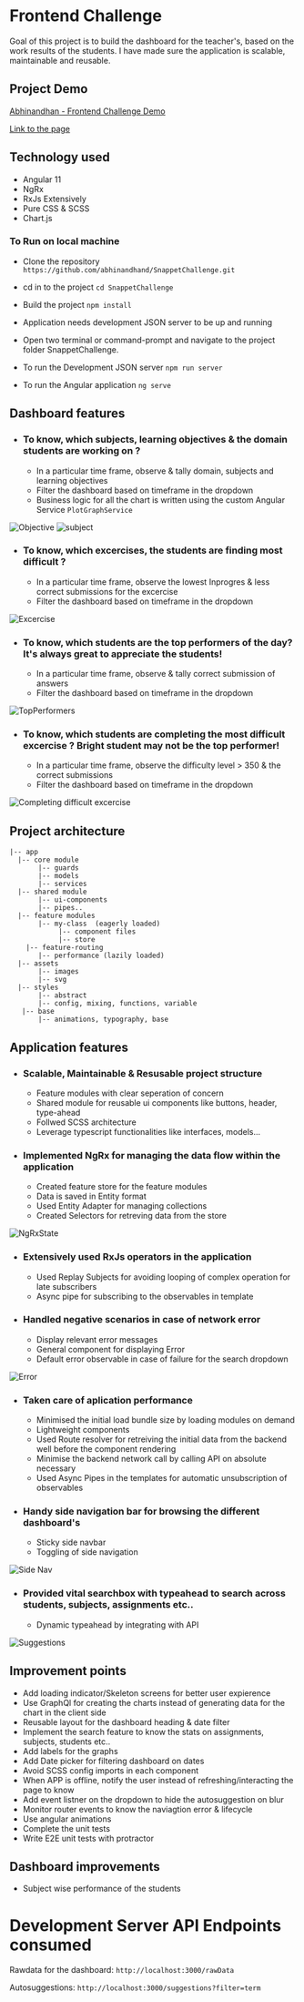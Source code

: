 # Frontend Challenge

Goal of this project is to build the dashboard for the teacher's, based on the work results of the students. I have made sure the application is scalable, maintainable and reusable.

## Project Demo 

[Abhinandhan - Frontend Challenge Demo](https://vimeo.com/536082645)

[Link to the page](https://fe-challenge.netlify.app/)


 ## Technology used
 * Angular 11
 * NgRx
 * RxJs Extensively
 * Pure CSS & SCSS
 * Chart.js


### To Run on local machine


* Clone the repository ```https://github.com/abhinandhand/SnappetChallenge.git```

* cd in to the project ```cd SnappetChallenge```

* Build the project ```npm install```

* Application needs development JSON server to be up and running
* Open two terminal or command-prompt and navigate to the project folder SnappetChallenge. 

* To run the Development JSON server ```npm run server```

* To run the Angular application ```ng serve```

## Dashboard features

* ### To know, which subjects, learning objectives & the domain students are working on ?
  * In a particular time frame, observe & tally domain, subjects and learning objectives
  * Filter the dashboard based on timeframe in the dropdown 
  * Business logic for all the chart is written using the custom Angular Service ```PlotGraphService```
  
 ![Objective](https://i.ibb.co/pw4ym9g/1-objective.png)
 ![subject]( https://i.ibb.co/cFFSj4b/2-subjectd.png)
 
 * ### To know, which excercises, the students are finding most difficult ? 
   * In a particular time frame, observe the lowest Inprogres & less correct submissions for the excercise
   * Filter the dashboard based on timeframe in the dropdown 
  
 ![Excercise](https://i.ibb.co/ZfCT6ZN/3-exc.png)
 
 * ### To know, which students are the top performers of the day? It's always great to appreciate the students!
   * In a particular time frame, observe & tally correct submission of answers
   * Filter the dashboard based on timeframe in the dropdown 
  
 ![TopPerformers](https://i.ibb.co/0FKXXyq/4-performers.png)

 * ### To know, which students are completing the most difficult excercise ? Bright student may not be the top performer!
   * In a particular time frame, observe the difficulty level > 350 & the correct submissions
   * Filter the dashboard based on timeframe in the dropdown 
  
 ![Completing difficult excercise](https://i.ibb.co/xYpSS5Z/5-dif.png)
 
 ## Project architecture
 
    |-- app
      |-- core module
           |-- guards
           |-- models
           |-- services
      |-- shared module
           |-- ui-components
           |-- pipes..
      |-- feature modules                        
           |-- my-class  (eagerly loaded)                   
                |-- component files
                |-- store
		|-- feature-routing
           |-- performance (lazily loaded)
      |-- assets 
           |-- images
           |-- svg
      |-- styles
      	   |-- abstract
	       |-- config, mixing, functions, variable
	   |-- base 
	       |-- animations, typography, base	    

 

 
 ## Application features 
 
  * ### Scalable, Maintainable & Resusable project structure 
    * Feature modules with clear seperation of concern
    * Shared module for reusable ui components like buttons, header, type-ahead
    * Follwed SCSS architecture
    * Leverage typescript functionalities like interfaces, models...
 
 
  * ### Implemented NgRx for managing the data flow within the application
    * Created feature store for the feature modules
    * Data is saved in Entity format
    * Used Entity Adapter for managing collections
    * Created Selectors for retreving data from the store
  
 ![NgRxState](https://i.ibb.co/7YS0bGs/ngrx-state.png)
 
 
   * ### Extensively used RxJs operators in the application
     * Used Replay Subjects for avoiding looping of complex operation for late subscribers
     * Async pipe for subscribing to the observables in template

  * ### Handled negative scenarios in case of network error
    * Display relevant error messages
    * General component for displaying Error
    * Default error observable in case of failure for the search dropdown
  
 ![Error](https://i.ibb.co/CmYRcwm/negative.png)
 
   * ### Taken care of aplication performance 
     * Minimised the initial load bundle size by loading modules on demand
     * Lightweight components
     * Used Route resolver for retreiving the initial data from the backend well before the component rendering
     * Minimise the backend network call by calling API on absolute necessary
     * Used Async Pipes in the templates for automatic unsubscription of observables

 
   * ### Handy side navigation bar for browsing the different dashboard's
     * Sticky side navbar
     * Toggling of side navigation 
  
  ![Side Nav](https://i.ibb.co/Yc1qB7J/Screenshot-2021-04-13-at-3-13-13-AM.png)
  
  
   * ### Provided vital searchbox with typeahead to search across students, subjects, assignments etc..
     * Dynamic typeahead by integrating with API

  ![Suggestions](https://i.ibb.co/JkjrTND/searchbox.png)
  
  ## Improvement points
   * Add loading indicator/Skeleton screens for better user expierence
   * Use GraphQl for creating the charts instead of generating data for the chart in the client side
   * Reusable layout for the dashboard heading & date filter
   * Implement the search feature to know the stats on assignments, subjects, students etc..
   * Add labels for the graphs
   * Add Date picker for filtering dashboard on dates
   * Avoid SCSS config imports in each component
   * When APP is offline, notify the user instead of refreshing/interacting the page to know
   * Add event listner on the dropdown to hide the autosuggestion on blur
   * Monitor router events to know the naviagtion error & lifecycle
   * Use angular animations
   * Complete the unit tests
   * Write E2E unit tests with protractor
    
    
  ## Dashboard improvements
   * Subject wise performance of the students
    
 # Development Server API Endpoints consumed
    
   Rawdata for the dashboard: ```http://localhost:3000/rawData```
   
   Autosuggestions: ```http://localhost:3000/suggestions?filter=term```
     
  
